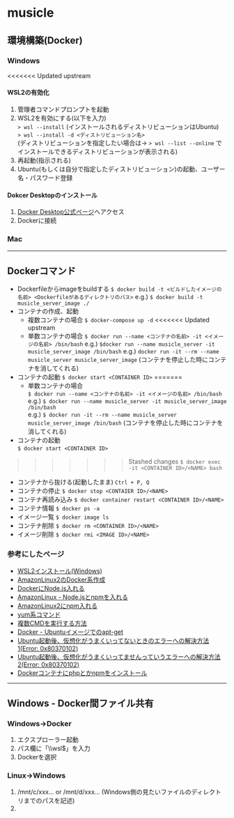 # musicle

## 環境構築(Docker)

### Windows
<<<<<<< Updated upstream
#### **WSL2の有効化**
1. 管理者コマンドプロンプトを起動
2. WSL2を有効にする(以下を入力)<br>
    `> wsl --install` (インストールされるディストリビューションはUbuntu)<br>
    `> wsl --install -d <ディストリビューション名>`<br>
    (ディストリビューションを指定したい場合は→ `> wsl --list --online` でインストールできるディストリビューションが表示される)
3. 再起動(指示される)
4. Ubuntu(もしくは自分で指定したディストリビューション)の起動、ユーザー名・パスワード登録

#### **Dokcer Desktopのインストール**
1. [Docker Desktop公式ページ](https://www.docker.com/products/docker-desktop/)へアクセス
2. Dockerに接続  


### Mac


*****
## Dockerコマンド
- Dockerfileからimageをbuildする
`$ docker build -t <ビルドしたイメージの名前> <Dockerfileがあるディレクトリのパス>`
e.g.) `$ docker build -t musicle_server_image ./`
- コンテナの作成、起動
    - 複数コンテナの場合
    `$ docker-compose up -d`
<<<<<<< Updated upstream
    - 単数コンテナの場合
    `$ docker run --name <コンテナの名前> -it <イメージの名前> /bin/bash`
    e.g.) `$docker run --name musicle_server -it musicle_server_image /bin/bash`
    e.g.) `docker run -it --rm --name musicle_server musicle_server_image` (コンテナを停止した時にコンテナを消してくれる)
- コンテナの起動
`$ docker start <CONTAINER ID>`
=======
    - 単数コンテナの場合  
    `$ docker run --name <コンテナの名前> -it <イメージの名前> /bin/bash`  
    e.g.) `$ docker run --name musicle_server -it musicle_server_image /bin/bash`  
    e.g.) `$ docker run -it --rm --name musicle_server musicle_server_image /bin/bash` (コンテナを停止した時にコンテナを消してくれる)  
- コンテナの起動  
`$ docker start <CONTAINER ID>`  
>>>>>>> Stashed changes
`$ docker exec -it <CONTAINER ID>/<NAME> bash`
- コンテナから抜ける(起動したまま)
`Ctrl + P, Q`
- コンテナの停止
`$ docker stop <CONTAIER ID>/<NAME>`
- コンテナ再読み込み
`$ docker container restart <CONTAINER ID>/<NAME>`
- コンテナ情報
`$ docker ps -a`
- イメージ一覧
`$ docker image ls`
- コンテナ削除
`$ docker rm <CONTAINER ID>/<NAME>`
- イメージ削除
`$ docker rmi <IMAGE ID>/<NAME>`

### 参考にしたページ
- [WSL2インストール(Windows)](https://docs.microsoft.com/ja-jp/windows/wsl/install-manual#step-2---check-requirements-for-running-wsl-2)
- [AmazonLinux2のDocker系作成](https://dev.classmethod.jp/articles/amazon-linux-2-docker-aws-cli-visual-studio-code/)
- [DockerにNode.js入れる](https://zenn.dev/kinkinbeer135ml/articles/6369ee73dd1508)
- [AmazonLinux - Node.jsとnpmを入れる](https://docs.microsoft.com/ja-jp/windows/wsl/install-manual#step-2---check-requirements-for-running-wsl-2)
- [AmazonLinux2にnpm入れる](https://qiita.com/miriwo/items/4ac80bc51bb072ace652)
- [yum系コマンド](https://gist.github.com/Ryomasao/c59417972ed9bc4c4ec8c91afde00266)
- [複数CMDを実行する方法](https://sleepless-se.net/2018/05/26/docker%E3%81%A7%E8%A4%87%E6%95%B0cmd%E3%82%92%E5%AE%9F%E8%A1%8C%E3%81%99%E3%82%8B%E6%96%B9%E6%B3%95/)
- [Docker - Ubuntuイメージでのapt-get](https://qiita.com/pochy9n/items/69ab8fc071c187a1f5f8)
- [Ubuntu起動後、仮想化がうまくいってないときのエラーへの解決方法1(Error: 0x80370102)](https://camedphone.com/archives/1316)
- [Ubuntu起動後、仮想化がうまくいってませんっていうエラーへの解決方法2(Error: 0x80370102)](https://docs.microsoft.com/en-us/windows/wsl/troubleshooting#error-0x80370102-the-virtual-machine-could-not-be-started-because-a-required-feature-is-not-installed)
- [Dockerコンテナにphpとかnpmをインストール](https://tsyama.hatenablog.com/entry/docker-not-found-npm)

***

## Windows - Docker間ファイル共有
### Windows→Docker
1. エクスプローラー起動
2. パス欄に「\\\wsl$」を入力
3. Dockerを選択
### Linux→Windows
1. /mnt/c/xxx... or /mnt/d/xxx... (Windows側の見たいファイルのディレクトリまでのパスを記述)
2.